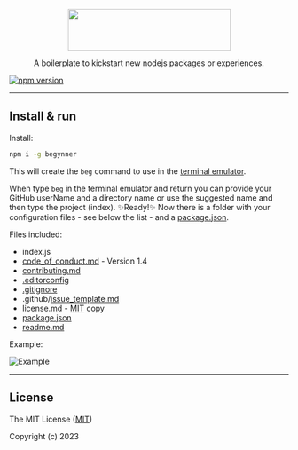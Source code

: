 <p align="center">
  <img src="https://raw.githubusercontent.com/marcker/begynner/main/assets/images/logo-begynner.svg" width="293" height="75">
</p>

<p align="center">A boilerplate to kickstart new nodejs packages or experiences.</p>

[![npm version](https://img.shields.io/npm/v/begynner.svg)](https://www.npmjs.com/package/begynner)

---

## Install & run

Install:

```bash
npm i -g begynner
```

This will create the `beg` command to use in the [terminal emulator](https://en.wikipedia.org/wiki/Terminal_emulator).

When type `beg` in the terminal emulator and return you can provide your GitHub userName and a directory name or use the suggested name and then type the project (index). :sparkles:Ready!:sparkles: Now there is a folder with your configuration files - see below the list - and a [package.json](https://docs.npmjs.com/files/package.json).

Files included:

- index.js
- [code_of_conduct.md](https://opensource.guide/code-of-conduct/) - Version 1.4
- [contributing.md](https://github.com/blog/1184-contributing-guidelines)
- [.editorconfig](http://editorconfig.org/)
- [.gitignore](https://git-scm.com/docs/gitignore)
- .github/[issue_template.md](https://github.com/blog/2111-issue-and-pull-request-templates)
- license.md - [MIT](https://opensource.org/licenses/MIT) copy
- [package.json](https://docs.npmjs.com/files/package.json)
- [readme.md](https://en.wikipedia.org/wiki/README)

Example:

![Example](https://user-images.githubusercontent.com/958723/215357046-cf2a191d-09a0-412c-9c21-c45d74cf41ae.png)

---

## License

The MIT License ([MIT](https://github.com/marcker/begynner/blob/master/license.md))

Copyright (c) 2023
